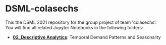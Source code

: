 # DSML-colasechs
This the DSML 2021 repository for the group project of team 'colasechs'.
You will find all related Jupyter Notebooks in the following folders:

- [**02_Descriptive Analytics**](https://github.com/kond254/DSML-colasechs/tree/main/Task_2-DescriptiveAnalytics): Temporal Demand Patterns and Seasonality
